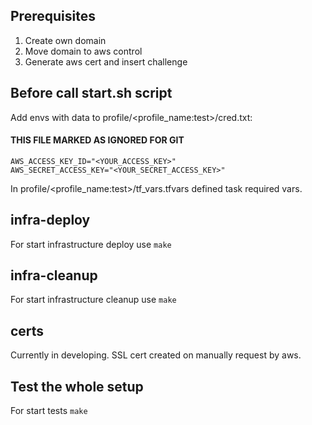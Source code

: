 ## Prerequisites
1. Create own domain
2. Move domain to aws control
3. Generate aws cert and insert challenge

## Before call start.sh script
Add envs with data to profile/<profile_name:test>/cred.txt:

#### THIS FILE MARKED AS IGNORED FOR GIT

```
AWS_ACCESS_KEY_ID="<YOUR_ACCESS_KEY>"
AWS_SECRET_ACCESS_KEY="<YOUR_SECRET_ACCESS_KEY>"
```
     
In profile/<profile_name:test>/tf_vars.tfvars defined task required vars.

## infra-deploy

For start infrastructure deploy use `make`

## infra-cleanup

For start infrastructure cleanup use `make`

## certs

Currently in developing. SSL cert created on manually request by aws.

## Test the whole setup

For start tests `make`